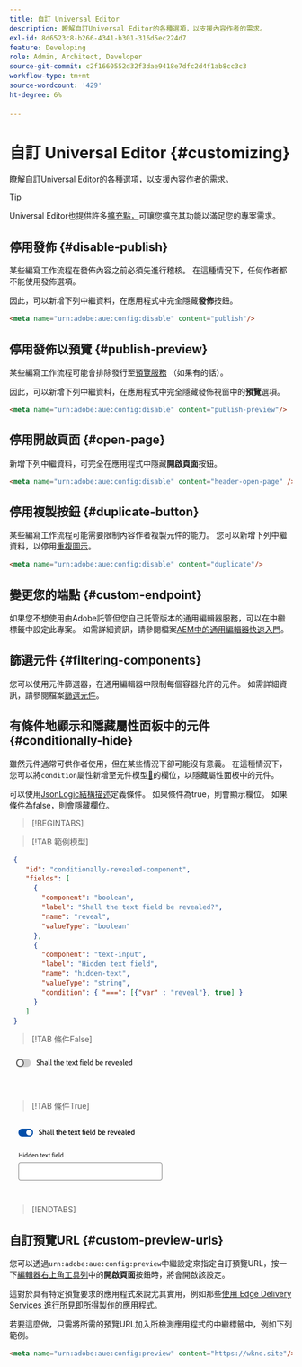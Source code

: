 ```yaml
---
title: 自訂 Universal Editor
description: 瞭解自訂Universal Editor的各種選項，以支援內容作者的需求。
exl-id: 8d6523c8-b266-4341-b301-316d5ec224d7
feature: Developing
role: Admin, Architect, Developer
source-git-commit: c2f1660552d32f3dae9418e7dfc2d4f1ab8cc3c3
workflow-type: tm+mt
source-wordcount: '429'
ht-degree: 6%

---
```



# 自訂 Universal Editor {#customizing}

瞭解自訂Universal Editor的各種選項，以支援內容作者的需求。

>[!TIP]
>
>Universal Editor也提供許多[擴充點，](/help/implementing/universal-editor/extending.md)可讓您擴充其功能以滿足您的專案需求。

## 停用發佈 {#disable-publish}

某些編寫工作流程在發佈內容之前必須先進行稽核。 在這種情況下，任何作者都不能使用發佈選項。

因此，可以新增下列中繼資料，在應用程式中完全隱藏&#x200B;**發佈**&#x200B;按鈕。

```html
<meta name="urn:adobe:aue:config:disable" content="publish"/>
```

## 停用發佈以預覽 {#publish-preview}

某些編寫工作流程可能會排除發行至[預覽服務](/help/sites-cloud/authoring/sites-console/previewing-content.md) （如果有的話）。

因此，可以新增下列中繼資料，在應用程式中完全隱藏發佈視窗中的&#x200B;**預覽**&#x200B;選項。

```html
<meta name="urn:adobe:aue:config:disable" content="publish-preview"/>
```

## 停用開啟頁面 {#open-page}

新增下列中繼資料，可完全在應用程式中隱藏&#x200B;**開啟頁面**&#x200B;按鈕。

```html
<meta name="urn:adobe:aue:config:disable" content="header-open-page" />
```

## 停用複製按鈕 {#duplicate-button}

某些編寫工作流程可能需要限制內容作者複製元件的能力。 您可以新增下列中繼資料，以停用[重複圖示](/help/sites-cloud/authoring/universal-editor/navigation.md#duplicate)。

```html
<meta name="urn:adobe:aue:config:disable" content="duplicate"/>
```

## 變更您的端點 {#custom-endpoint}

如果您不想使用由Adobe託管但您自己託管版本的通用編輯器服務，可以在中繼標籤中設定此專案。 如需詳細資訊，請參閱檔案[AEM中的通用編輯器快速入門](/help/implementing/universal-editor/getting-started.md##configuration-settings)。

## 篩選元件 {#filtering-components}

您可以使用元件篩選器，在通用編輯器中限制每個容器允許的元件。 如需詳細資訊，請參閱檔案[篩選元件](/help/implementing/universal-editor/filtering.md)。

## 有條件地顯示和隱藏屬性面板中的元件 {#conditionally-hide}

雖然元件通常可供作者使用，但在某些情況下卻可能沒有意義。 在這種情況下，您可以將`condition`屬性新增至元件模型[&#128279;](/help/implementing/universal-editor/field-types.md#fields)的欄位，以隱藏屬性面板中的元件。

可以使用[JsonLogic結構描述](https://jsonlogic.com/)定義條件。 如果條件為true，則會顯示欄位。 如果條件為false，則會隱藏欄位。

>[!BEGINTABS]

>[!TAB 範例模型]

```json
 {
    "id": "conditionally-revealed-component",
    "fields": [
      {
        "component": "boolean",
        "label": "Shall the text field be revealed?",
        "name": "reveal",
        "valueType": "boolean"
      },
      {
        "component": "text-input",
        "label": "Hidden text field",
        "name": "hidden-text",
        "valueType": "string",
        "condition": { "===": [{"var" : "reveal"}, true] }
      }
    ]
 }
```

>[!TAB 條件False]

![隱藏的文字欄位](assets/hidden.png)

>[!TAB 條件True]

![顯示的文字欄位](assets/shown.png)

>[!ENDTABS]

## 自訂預覽URL {#custom-preview-urls}

您可以透過`urn:adobe:aue:config:preview`中繼設定來指定自訂預覽URL，按一下[編輯器右上角工具列](/help/sites-cloud/authoring/universal-editor/navigation.md#universal-editor-toolbar)中的&#x200B;**開啟頁面**&#x200B;按鈕時，將會開啟該設定。

這對於具有特定預覽要求的應用程式來說尤其實用，例如那些[使用 Edge Delivery Services 進行所見即所得製作](/help/edge/wysiwyg-authoring/authoring.md)的應用程式。

若要這麼做，只需將所需的預覽URL加入所檢測應用程式的中繼標籤中，例如下列範例。

```html
<meta name="urn:adobe:aue:config:preview" content="https://wknd.site"/>
```

